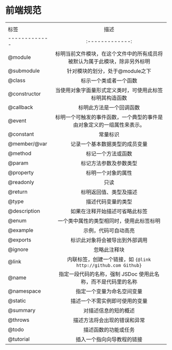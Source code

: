 # 前端规范

|               |               |   
| ------------- |:-------------:| 
|               |               |
| 标签          |      描述     | 
| ------------- |:-------------:| 
|@module     |标明当前文件模块，在这个文件中的所有成员将被默认为属于此模块，除非另外标明|
|@submodule  |    针对模块的划分，处于@module之下|
|@class      |  标示一个类或者一个函数|
|@constructor |     当使用对象字面量形式定义类时，可使用此标签标明其构造函数|
|@callback    |   标明此方法是一个回调函数|
|@event       |标明一个可触发的事件函数，一个典型的事件是由对象定义的一组属性来表示。|
|@constant     |  常量标识|
|@member/@var  |     记录一个基本数据类型的成员变量|
|@method       |标记一个方法或函数|
|@param         | 标记方法参数及参数类型|
|@property      | 标明一个对象的属性|
|@readonly      | 只读|
|@return       |标明返回值、类型及描述|
|@type         | 描述代码变量的类型|
|@description  |     如果在注释开始描述可省略此标签|
|@enum          |一个类中属性的类型相同时，使用此标签标明|
|@example       |示例，代码可自动高亮|
|@exports       |标识此对象将会被导出到外部调用|
|@ignore        | 忽略此注释块|
|@link         | 内联标签，创建一个链接，如 `{@link http://github.com Github}`|
|@name          |指定一段代码的名称，强制 JSDoc 使用此名称，而不是代码里的名称|
|@namespace     |    指定一个变量为命名空间变量|
|@static        | 描述一个不需实例即可使用的变量|
|@summary        |  对描述信息的短的概述|
|@throws         |描述方法将会出现的错误和异常|
|@todo         |描述函数的功能或任务|
|@tutorial        | 插入一个指向向导教程的链接|

